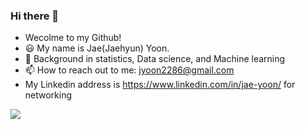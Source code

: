 ### Hi there 👋

<!--
**jyoon2286/jyoon2286** is a ✨ _special_ ✨ repository because its `README.md` (this file) appears on your GitHub profile.

Here are some ideas to get you started:
- 👯 I’m looking to collaborate on ...
- 🤔 I’m looking for help with ...
- ⚡ Fun fact: ...

-->
- Wecolme to my Github! 
- 😃 My name is Jae(Jaehyun) Yoon. 
- 🌱 Background in statistics, Data science, and Machine learning 
- 📫 How to reach out to me: jyoon2286@gmail.com
- My Linkedin address is https://www.linkedin.com/in/jae-yoon/ for networking

![](https://komarev.com/ghpvc/?username=jyoon2286&color=brightgreen)
